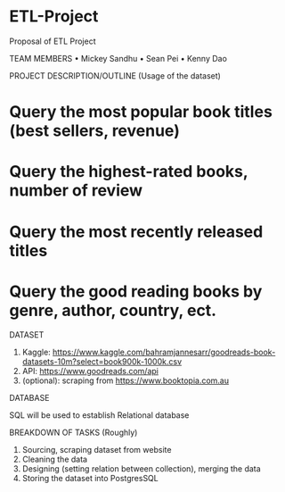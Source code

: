 # ETL-Project

Proposal of ETL Project


TEAM MEMBERS
•	Mickey Sandhu
•	Sean Pei
•	Kenny Dao

PROJECT DESCRIPTION/OUTLINE (Usage of the dataset)
# Query the most popular book titles (best sellers, revenue)
# Query the highest-rated books, number of review
# Query the most recently released titles
#	Query the good reading books by genre, author, country, ect.

DATASET

1.	Kaggle: https://www.kaggle.com/bahramjannesarr/goodreads-book-datasets-10m?select=book900k-1000k.csv
2.	API: https://www.goodreads.com/api
3.	(optional): scraping from https://www.booktopia.com.au

DATABASE

SQL will be used to establish Relational database

BREAKDOWN OF TASKS (Roughly)

1.	Sourcing, scraping dataset from website
2.	Cleaning the data
3.	Designing (setting relation between collection), merging the data
4.	Storing the dataset into PostgresSQL
